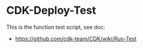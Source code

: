 # CDK-Deploy-Test

This is the function test script, see doc: 

* https://github.com/cdk-team/CDK/wiki/Run-Test
